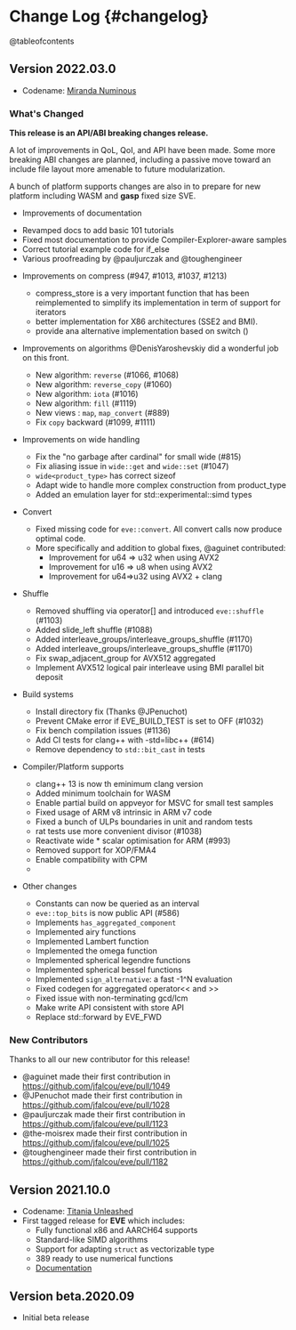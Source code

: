Change Log {#changelog}
==========

@tableofcontents

## Version 2022.03.0

* Codename: [Miranda Numinous](https://en.wikipedia.org/wiki/Miranda_(The_Tempest))

### What's Changed

**This release is an API/ABI breaking changes release.**

A lot of improvements in QoL, QoI, and API have been made.
Some more breaking ABI changes are planned, including a passive move toward
an include file layout more amenable to future modularization.

A bunch of platform supports changes are also in to prepare for new platform
including WASM and **gasp** fixed size SVE.

* Improvements of documentation
 - Revamped docs to add basic 101 tutorials
 - Fixed most documentation to provide Compiler-Explorer-aware samples
 - Correct tutorial example code for if_else
 - Various proofreading by @pauljurczak and @toughengineer

* Improvements on compress (#947, #1013, #1037, #1213)
  - compress_store is a very important function that has been reimplemented to simplify
    its implementation in term of support for iterators
  - better implementation for X86 architectures (SSE2 and BMI).
  - provide ana alternative implementation based on switch ()

* Improvements on algorithms
@DenisYaroshevskiy did a wonderful job on this front.
  - New algorithm: `reverse` (#1066, #1068)
  - New algorithm: `reverse_copy` (#1060)
  - New algorithm: `iota` (#1016)
  - New algorithm: `fill` (#1119)
  - New views    : `map`, `map_convert` (#889)
  - Fix `copy` backward (#1099, #1111)

* Improvements on wide handling
  - Fix the "no garbage after cardinal" for small wide (#815)
  - Fix aliasing issue in `wide::get` and `wide::set` (#1047)
  - `wide<product_type>` has correct sizeof
  - Adapt wide to handle more complex construction from  product_type
  - Added an emulation layer for std::experimental::simd types

* Convert
  - Fixed missing code for `eve::convert`. All convert calls now produce optimal code.
  - More specifically and addition to global fixes, @aguinet contributed:
    - Improvement for u64 => u32 when using AVX2
    - Improvement for u16 => u8 when using AVX2
    - Improvement for u64=>u32 using AVX2 + clang

* Shuffle
  - Removed shuffling via operator[] and introduced `eve::shuffle` (#1103)
  - Added slide_left shuffle (#1088)
  - Added interleave_groups/interleave_groups_shuffle (#1170)
  - Added interleave_groups/interleave_groups_shuffle (#1170)
  - Fix swap_adjacent_group for AVX512 aggregated
  - Implement AVX512 logical pair interleave using BMI parallel bit deposit

* Build systems
  - Install directory fix (Thanks @JPenuchot)
  - Prevent CMake error if EVE_BUILD_TEST is set to OFF (#1032)
  - Fix bench compilation issues (#1136)
  - Add CI tests for clang++ with -std=libc++ (#614)
  - Remove dependency to `std::bit_cast` in tests

* Compiler/Platform supports
  - clang++ 13 is now th eminimum clang version
  - Added minimum toolchain for WASM
  - Enable partial build on appveyor for MSVC for small test samples
  - Fixed usage of ARM v8 intrinsic in ARM v7 code
  - Fixed a bunch of ULPs boundaries in unit and random tests
  - rat tests use more convenient divisor (#1038)
  - Reactivate wide * scalar optimisation for ARM (#993)
  - Removed support for XOP/FMA4
  - Enable compatibility with CPM
  -
* Other changes
  - Constants can now be queried as an interval
  - `eve::top_bits` is now public API (#586)
  - Implements `has_aggregated_component`
  - Implemented airy functions
  - Implemented Lambert function
  - Implemented the omega function
  - Implemented spherical legendre functions
  - Implemented spherical bessel functions
  - Implemented `sign_alternative`: a fast -1^N evaluation
  - Fixed codegen for aggregated operator<< and >>
  - Fixed issue with non-terminating gcd/lcm
  - Make write API consistent with store API
  - Replace std::forward by EVE_FWD

### New Contributors
Thanks to all our new contributor for this release!

  * @aguinet made their first contribution in https://github.com/jfalcou/eve/pull/1049
  * @JPenuchot made their first contribution in https://github.com/jfalcou/eve/pull/1028
  * @pauljurczak made their first contribution in https://github.com/jfalcou/eve/pull/1123
  * @the-moisrex made their first contribution in https://github.com/jfalcou/eve/pull/1025
  * @toughengineer made their first contribution in https://github.com/jfalcou/eve/pull/1182

## Version 2021.10.0

* Codename: [Titania Unleashed](https://en.wikipedia.org/wiki/Titania_(A_Midsummer_Night%27s_Dream))
* First tagged release for **EVE** which includes:
   - Fully functional x86 and AARCH64 supports
   - Standard-like SIMD algorithms
   - Support for adapting `struct` as vectorizable type
   - 389 ready to use numerical functions
   - [Documentation](https://jfalcou.github.io/eve/)

## Version beta.2020.09

* Initial beta release
